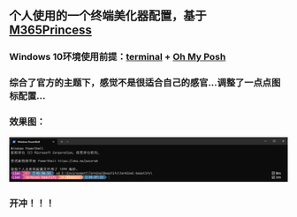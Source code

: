## 个人使用的一个终端美化器配置，基于[M365Princess](https://github.com/JanDeDobbeleer/oh-my-posh/blob/main/themes/M365Princess.omp.json)

### Windows 10环境使用前提：[terminal](https://github.com/microsoft/terminal) + [Oh My Posh](https://ohmyposh.dev/)

### 综合了官方的主题下，感觉不是很适合自己的感官...调整了一点点图标配置...

### 效果图：
![alt text](assets/terminal-beautify.png)

### 开冲！！！